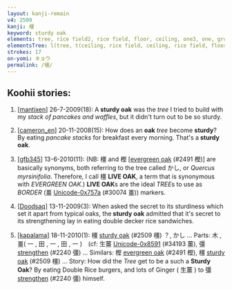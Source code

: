 ```yaml
---
layout: kanji-remain
v4: 2509
kanji: 橿
keyword: sturdy oak
elements: tree, rice field2, rice field, floor, ceiling, one3, one, ground3, ground
elementsTree: l(tree, t(ceiling, rice field, ceiling, rice field, floor)) // right part is shared with 彊
strokes: 17
on-yomi: キョウ
permalink: /橿/
---
```


## Koohii stories: 

1) [<a href="http://kanji.koohii.com/profile/mantixen">mantixen</a>] 26-7-2009(18): A<strong> sturdy oak</strong> was the <em>tree</em> I tried to build with my <em>stack of pancakes and waffles</em>, but it didn&#039;t turn out to be so sturdy.

2) [<a href="http://kanji.koohii.com/profile/cameron_en">cameron_en</a>] 20-11-2008(15): How does an <strong>oak</strong> <em>tree</em> become <strong>sturdy</strong>? By eating <em>pancake stacks</em> for breakfast every morning. That&#039;s a<strong> sturdy oak</strong>.

3) [<a href="http://kanji.koohii.com/profile/gfb345">gfb345</a>] 13-6-2010(11): (NB: 橿 and 樫 [<a href="../v4/2491.html">evergreen oak</a> (#2491 樫)] are basically synonyms, both referring to the tree called かし, or <em>Quercus myrsinifolia</em>. Therefore, I call 橿 <strong>LIVE OAK</strong>, a term that is synonymous with <em>EVERGREEN OAK</em>.) <strong>LIVE OAK</strong>s are the ideal <em>TREE</em>s to use as <em>BORDER</em> (畺 <a href="http://kanji.koohii.com/study/kanji/30074">Unicode-0x757a</a> (#30074 畺)) markers.

4) [<a href="http://kanji.koohii.com/profile/Doodsaq">Doodsaq</a>] 13-11-2009(3): When asked the secret to its sturdiness which set it apart from typical oaks, the<strong> sturdy oak</strong> admitted that it&#039;s secret to its strengthening lay in eating double decker rice sandwiches.

5) [<a href="http://kanji.koohii.com/profile/kapalama">kapalama</a>] 18-11-2010(1): 橿 <a href="../v4/2509.html">sturdy oak</a> (#2509 橿) ？, かし ... Parts: 木 , 畺( 一 , 田 , 一 , 田 , 一 )　(cf: 生薑 <a href="http://kanji.koohii.com/study/kanji/34193">Unicode-0x8591</a> (#34193 薑), 彊 <a href="../v4/2240.html">strengthen</a> (#2240 彊) ... Similars: 樫 <a href="../v4/2491.html">evergreen oak</a> (#2491 樫), 橿 <a href="../v4/2509.html">sturdy oak</a> (#2509 橿) ... Story: How did the <em>Tree</em> get to be a such a <strong>Sturdy Oak</strong>? By eating Double Rice burgers, and lots of Ginger ( 生薑 ) to 彊 <a href="../v4/2240.html">strengthen</a> (#2240 彊) himself.

